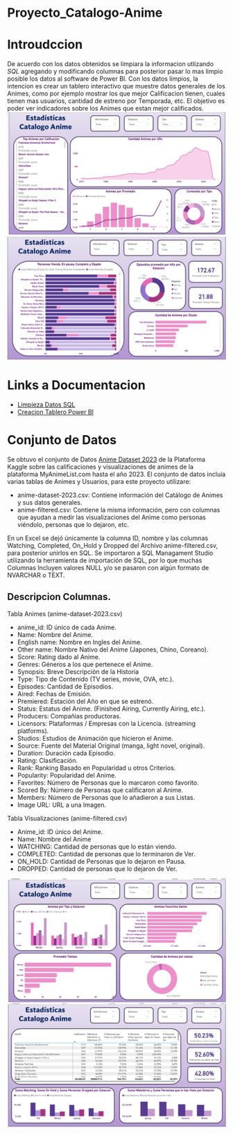 # Proyecto_Catalogo-Anime

# Introudccion
De acuerdo con los datos obtenidos se limpiara la informacion utlizando *SQL* agregando y modificando columnas para posterior pasar lo mas limpio posible los datos al software de Power BI.
Con los datos limpios, la intencion es crear un tablero interactivo que muestre datos generales de los Animes, como por ejemplo mostrar los que mejor Calificacion tienen, cuales tienen mas usuarios, cantidad de estreno por Temporada, etc.
El objetivo es poder ver indicadores sobre los Animes que estan mejor calificados.
![Tablero Final](Imagenes/Pagina_1.png)
![Tablero Final](Imagenes/Pagina_3.png)
# Links a Documentacion
  -  [Limpieza Datos SQL](https://github.com/joorge20/Proyecto_Catalogo-Anime/blob/main/1.%20Limpieza%20SQL.md)
  -  [Creacion Tablero Power BI](https://github.com/joorge20/Proyecto_Catalogo-Anime/blob/main/2.%20Dashboard_Power_BI.md)

# Conjunto de Datos
Se obtuvo el conjunto de Datos [Anime Dataset 2023](https://www.kaggle.com/datasets/dbdmobile/myanimelist-dataset) de la Plataforma Kaggle sobre las calificaciones y visualizaciones de animes de la plataforma MyAnimeList.com hasta el año 2023. El conjunto de datos incluía varias tablas de Animes y Usuarios, para este proyecto utilizare: 
  - anime-dataset-2023.csv: Contiene información del Catálogo de Animes y sus datos generales.
  - anime-filtered.csv: Contiene la misma información, pero con columnas que ayudan a medir las visualizaciones del Anime como personas viéndolo, personas que lo dejaron, etc.

En un Excel se dejó únicamente la columna ID, nombre y las columnas Watching, Completed, On_Hold y Dropped del Archivo anime-filtered.csv, para posterior unirlos en SQL.
Se importaron a SQL Managament Studio utilizando la herramienta de importación de SQL, por lo que muchas Columnas Incluyen valores NULL y/o se pasaron con algún formato de NVARCHAR o TEXT.

## Descripcion Columnas.
Tabla Animes (anime-dataset-2023.csv)
  -  anime_id: ID único de cada Anime.
  -  Name: Nombre del Anime.
  -  English name: Nombre en Ingles del Anime.
  -  Other name: Nombre Nativo del Anime (Japones, Chino, Coreano).
  -  Score: Rating dado al Anime.
  -  Genres: Géneros a los que pertenece el Anime.
  -  Synopsis: Breve Descripción de la Historia
  -  Type: Tipo de Contenido (TV series, movie, OVA, etc.).
  -  Episodes: Cantidad de Episodios.
  -  Aired: Fechas de Emisión.
  -  Premiered: Estación del Año en que se estrenó.
  -  Status: Estatus del Anime. (Finished Airing, Currently Airing, etc.).
  -  Producers: Compañías productoras.
  -  Licensors: Plataformas / Empresas con la Licencia. (streaming platforms).
  -  Studios: Estudios de Animación que hicieron el Anime.
  -  Source: Fuente del Material Original (manga, light novel, original).
  -  Duration: Duración cada Episodio.
  -  Rating: Clasificación.
  -  Rank: Ranking Basado en Popularidad u otros Criterios.
  -  Popularity: Popularidad del Anime.
  -  Favorites: Número de Personas que lo marcaron como favorito.
  -  Scored By: Número de Personas que calificaron al Anime.
  -  Members: Número de Personas que lo añadieron a sus Listas.
  -  Image URL: URL a una Imagen.
 
Tabla Visualizaciones (anime-filtered.csv)
  - Anime_id: ID único del Anime.
  - Name: Nombre del Anime
  - WATCHING: Cantidad de personas que lo están viendo.
  - COMPLETED: Cantidad de personas que lo terminaron de Ver.
  - ON_HOLD: Cantidad de Personas que lo dejaron en Pausa.
  - DROPPED: Cantidad de personas que lo dejaron de Ver. 

![Tablero Final](Imagenes/Pagina_2.png)
![Tablero Final](Imagenes/Pagina_4.png)

